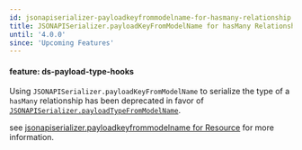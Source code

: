 ```yaml
---
id: jsonapiserializer-payloadkeyfrommodelname-for-hasmany-relationship
title: JSONAPISerializer.payloadKeyFromModelName for hasMany Relationship
until: '4.0.0'
since: 'Upcoming Features'
---
```

#### feature: ds-payload-type-hooks

Using `JSONAPISerializer.payloadKeyFromModelName` to serialize the type of a
`hasMany` relationship has been deprecated in favor of
[`JSONAPISerializer.payloadTypeFromModelName`](http://emberjs.com/api/data/classes/DS.JSONAPISerializer.html#method_payloadTypeFromModelName).

see [jsonapiserializer.payloadkeyfrommodelname for
Resource](#toc_jsonapiserializer-payloadkeyfrommodelname-for-resource) for more
information.
